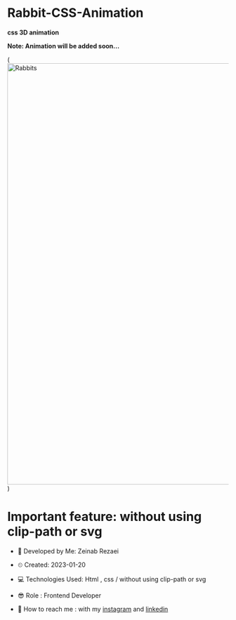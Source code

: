 # Rabbit-CSS-Animation
**css 3D animation**

**Note: Animation will be added soon...**

(<img width="960" alt="Rabbits" src="https://user-images.githubusercontent.com/121185931/213720033-0655bb13-5cc0-48c5-a8b3-a27b8166df7b.png">)

# Important feature: without using clip-path or svg

- 👩 Developed by Me: Zeinab Rezaei

- ⏲ Created: 2023-01-20

- 💻 Technologies Used: Html , css / without using clip-path or svg

- 😎 Role : Frontend Developer

- 🔗 How to reach me : with my [instagram](https://www.instagram.com/zeinab.rezaei.web) and [linkedin](https://www.linkedin.com/in/zeinab-rezaei-web)
